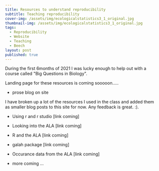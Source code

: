```yaml
---
title: Resources to understand reproducibility
subtitle: Teaching reproducibility
cover-img: /assets/img/ecologicalstatistics3_1_original.jpg
thumbnail-img: /assets/img/ecologicalstatistics3_1_original.jpg
tags:
  - Reproducibility
  - Website
  - Teaching
  - Beech
layout: post
published: true
---
```


During the first 6months of 2021 I was lucky enough to help out with a course called "Big Questions in Biology". 

Landing page for these resources is coming sooooon.....

- prose blog on site

I have broken up a lot of the resources I used in the class and added them as smaller blog posts to this site for now. Any feedback is great. :).

- Using r and r studio [link coming]

- Looking into the ALA [link coming]

- R and the ALA [link coming]

- galah package [link coming]

- Occurance data from the ALA [link coming]

- more coming ...

